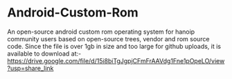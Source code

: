 # Android-Custom-Rom
An open-source android custom rom operating system for hanoip community users based on open-source trees, vendor and rom source code.
Since the file is over 1gb in size and too large for github uploads, it is available to download at:- https://drive.google.com/file/d/15i8biTgJgpjCFmFrAAVdg1Fne1pOpeLO/view?usp=share_link
